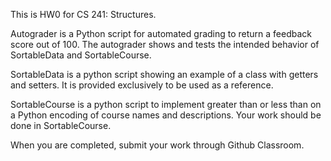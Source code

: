 This is HW0 for CS 241: Structures.

Autograder is a Python script for automated grading to return a feedback score out of 100. The autograder shows and tests the intended behavior of SortableData and SortableCourse.

SortableData is a python script showing an example of a class with getters and setters.  It is provided exclusively to be used as a reference.

SortableCourse is a python script to implement greater than or less than on a Python encoding of course names and descriptions. Your work should be done in SortableCourse.

When you are completed, submit your work through Github Classroom.
